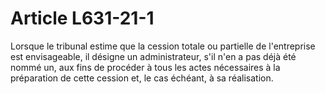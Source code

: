 # Article L631-21-1

Lorsque le tribunal estime que la cession totale ou partielle de l'entreprise est envisageable, il désigne un administrateur, s'il n'en a pas déjà été nommé un, aux fins de procéder à tous les actes nécessaires à la préparation de cette cession et, le cas échéant, à sa réalisation.
